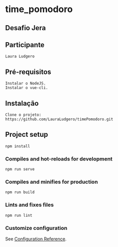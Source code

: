 # time_pomodoro

## Desafio Jera

## Participante
```
Laura Ludgero
```

## Pré-requisitos
```
Instalar o NodeJS.
Instalar o vue-cli.
```
## Instalação
```
Clone o projeto:
https://github.com/LauraLudgero/timePomodoro.git
```
## Project setup
```
npm install
```

### Compiles and hot-reloads for development
```
npm run serve
```

### Compiles and minifies for production
```
npm run build
```

### Lints and fixes files
```
npm run lint
```

### Customize configuration
See [Configuration Reference](https://cli.vuejs.org/config/).
